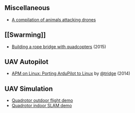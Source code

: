 Miscellaneous
-------------

* [A compilation of animals attacking drones](https://www.youtube.com/watch?v=9F8sPBsR9Lo)

[[Swarming]]
------------

* [Building a rope bridge with quadcopters](https://www.youtube.com/watch?v=CCDIuZUfETc)
  (2015)

UAV Autopilot
-------------

* [APM on Linux: Porting ArduPilot to Linux](https://www.youtube.com/watch?v=ealH3qP_pBE)
  by [@tridge](https://github.com/tridge) (2014)

UAV Simulation
--------------

* [Quadrotor outdoor flight demo](https://www.youtube.com/watch?v=9CGIcc0jeuI)
* [Quadrotor indoor SLAM demo](https://www.youtube.com/watch?v=IJbJbcZVY28)
